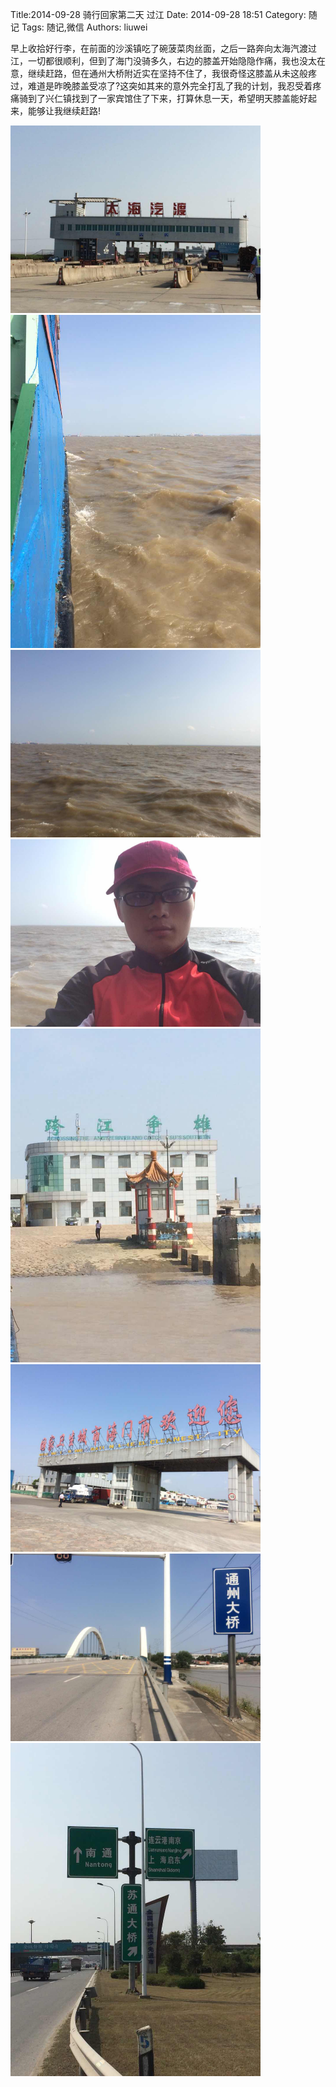 Title:2014-09-28 骑行回家第二天 过江
Date: 2014-09-28 18:51
Category: 随记
Tags: 随记,微信
Authors: liuwei

早上收拾好行李，在前面的沙溪镇吃了碗菠菜肉丝面，之后一路奔向太海汽渡过江，一切都很顺利，但到了海门没骑多久，右边的膝盖开始隐隐作痛，我也没太在意，继续赶路，但在通州大桥附近实在坚持不住了，我很奇怪这膝盖从未这般疼过，难道是昨晚膝盖受凉了?这突如其来的意外完全打乱了我的计划，我忍受着疼痛骑到了兴仁镇找到了一家宾馆住了下来，打算休息一天，希望明天膝盖能好起来，能够让我继续赶路!

<img src="../../static/images/2014/20140928/20140928_1.pic_hd.jpg" width="400"/>

<img src="../../static/images/2014/20140928/20140928_2.pic_hd.jpg" width="400"/>

<img src="../../static/images/2014/20140928/20140928_3.pic_hd.jpg" width="400"/>

<img src="../../static/images/2014/20140928/20140928_4.pic_hd.jpg" width="400"/>

<img src="../../static/images/2014/20140928/20140928_5.pic_hd.jpg" width="400"/>

<img src="../../static/images/2014/20140928/20140928_6.pic_hd.jpg" width="400"/>

<img src="../../static/images/2014/20140928/20140928_7.pic_hd.jpg" width="400"/>

<img src="../../static/images/2014/20140928/20140928_8.pic_hd.jpg" width="400"/>

